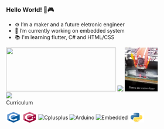### Hello World! 🤞🎮

- ⚙  I’m a maker and a future eletronic engineer
- 🔭 I’m currently working on embedded system
- 📚 I'm learning flutter, C# and HTML/CSS

<div>
  <a href="https://github.com/italobbarros">
  <img height="120" width="300" src="https://github-readme-stats.vercel.app/api?username=italobbarros&show_icons=true&theme=midnight-purple&include_all_commits=true&count_private=true"></img><a/>
  <img height="120" src="https://github-readme-stats.vercel.app/api/top-langs/?username=italobbarros&layout=compact&langs_count=7&theme=midnight-purple&count_private=true"></img>
  <img alt="gif" height="120" width="90" src="https://github.com/italobbarros/italobbarros/blob/main/my3Dprint.gif"></img>
 <div>  <a href="https://italobbarros.github.io/"><img height="35" src="https://cdn-icons.flaticon.com/png/512/2195/premium/2195529.png?token=exp=1635935698~hmac=1960220c371dce3226a6f3cce3bcc4d4"> </img></a><br>
  <a>Curriculum</a></div>
</div>

 

<div style="display: inline_block"><br>
  <img align="center" alt="C" height="30" width="40" src="https://raw.githubusercontent.com/devicons/devicon/master/icons/c/c-original.svg">
  <img align="center" alt="Cplusplus" height="30" width="40" src="https://raw.githubusercontent.com/devicons/devicon/master/icons/cplusplus/cplusplus-original.svg">
  <img align="center" alt="Cplusplus" height="30" width="40" src="https://cdn.jsdelivr.net/gh/devicons/devicon/icons/csharp/csharp-original.svg">
  <img align="center" alt="Arduino" height="30" width="40" src="https://cdn.jsdelivr.net/gh/devicons/devicon/icons/arduino/arduino-original-wordmark.svg">
  <img align="center" alt="Embedded" height="30" width="40" src="https://cdn.jsdelivr.net/gh/devicons/devicon/icons/embeddedc/embeddedc-original.svg">
  <img align="center" alt="Python" height="30" width="40" src="https://raw.githubusercontent.com/devicons/devicon/master/icons/python/python-original.svg"
</div>
 
  
  
 
  
  
